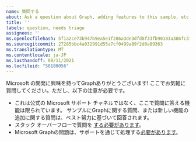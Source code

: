 ```yaml
---
name: 質問する
about: Ask a question about Graph, adding features to this sample, etc.
title: ''
labels: question, needs triage
assignees: ''
ms.openlocfilehash: 5f1a2ce73b947b9ea5e1f286a3de3dfd8f33fb90183a386fc3177bf80c18e772
ms.sourcegitcommit: 27285bbc4a032991d55a7cf0499a89f2d0a89363
ms.translationtype: MT
ms.contentlocale: ja-JP
ms.lasthandoff: 08/11/2021
ms.locfileid: "58180056"
---
```

Microsoft の開発に興味を持ってGraphありがとうございます! ここでお気軽に質問してください。ただし、以下の注意が必要です。

- これは公式の Microsoft サポート チャネルではなく、ここで質問に答える機能は限られています。 サンプルにGraphに関する質問、または新しい機能の追加に関する質問は、ベスト努力に基づいて回答されます。
- スタック オーバーフローで質問を [する必要があります](https://stackoverflow.com/questions/tagged/microsoft-graph)。
- Microsoft Graphの問題は、サポートを通じて処理する[必要があります](https://developer.microsoft.com/graph/support)。
